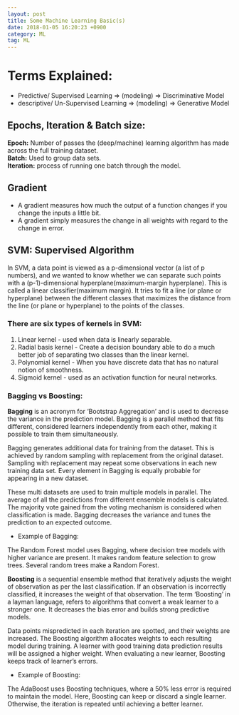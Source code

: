 ```yaml
---
layout: post 
title: Some Machine Learning Basic(s) 
date: 2018-01-05 16:20:23 +0900 
category: ML 
tag: ML 
---
```


# Terms Explained:

 - Predictive/ Supervised Learning => (modeling) => Discriminative Model
 - descriptive/ Un-Supervised Learning => (modeling) => Generative Model

## Epochs, Iteration & Batch size: </br>
**Epoch:** Number of passes the (deep/machine) learning algorithm has made across the full training dataset. </br>
**Batch:** Used to group data sets. </br>
**Iteration:** process of running one batch through the model.</br>

## Gradient

* A gradient measures how much the output of a function changes if you change the inputs a little bit.
* A gradient simply measures the change in all weights with regard to the change in error.

##  SVM: Supervised Algorithm

In SVM, a data point is viewed as a p-dimensional vector (a list of p numbers), and we wanted to know whether we can separate such points with a (p-1)-dimensional hyperplane(maximum-margin hyperplane). This is called a linear classifier(maximum margin). It tries to fit a line (or plane or hyperplane) between the different classes that maximizes the distance from the line (or plane or hyperplane) to the points of the classes.
 
### There are six types of kernels in SVM:
1. Linear kernel - used when data is linearly separable. 
2. Radial basis kernel - Create a decision boundary able to do a much better job of separating two classes than the linear kernel.
3. Polynomial kernel - When you have discrete data that has no natural notion of smoothness.
4. Sigmoid kernel - used as an activation function for neural networks.


### Bagging vs Boosting: 

**Bagging** is an acronym for ‘Bootstrap Aggregation’ and is used to decrease the variance in the prediction model. Bagging is a parallel method that fits different, considered learners independently from each other, making it possible to train them simultaneously.

Bagging generates additional data for training from the dataset. This is achieved by random sampling with replacement from the original dataset. Sampling with replacement may repeat some observations in each new training data set. Every element in Bagging is equally probable for appearing in a new dataset. 

These multi datasets are used to train multiple models in parallel. The average of all the predictions from different ensemble models is calculated. The majority vote gained from the voting mechanism is considered when classification is made. Bagging decreases the variance and tunes the prediction to an expected outcome.

* Example of Bagging:

The Random Forest model uses Bagging, where decision tree models with higher variance are present. It makes random feature selection to grow trees. Several random trees make a Random Forest.



**Boosting** is a sequential ensemble method that iteratively adjusts the weight of observation as per the last classification. If an observation is incorrectly classified, it increases the weight of that observation. The term ‘Boosting’ in a layman language, refers to algorithms that convert a weak learner to a stronger one. It decreases the bias error and builds strong predictive models.

Data points mispredicted in each iteration are spotted, and their weights are increased. The Boosting algorithm allocates weights to each resulting model during training. A learner with good training data prediction results will be assigned a higher weight. When evaluating a new learner, Boosting keeps track of learner’s errors. 

* Example of Boosting: 

The AdaBoost uses Boosting techniques, where a 50% less error is required to maintain the model. Here, Boosting can keep or discard a single learner. Otherwise, the iteration is repeated until achieving a better learner.
